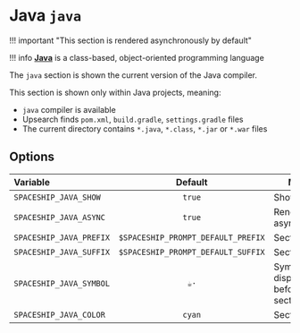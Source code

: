 # Java `java`

!!! important "This section is rendered asynchronously by default"

!!! info
    [**Java**](https://www.java.com) is a class-based, object-oriented programming language

The `java` section is shown the current version of the Java compiler.

This section is shown only within Java projects, meaning:

* `java` compiler is available
* Upsearch finds `pom.xml`, `build.gradle`, `settings.gradle` files
* The current directory contains `*.java`, `*.class`, `*.jar` or `*.war` files

## Options

| Variable                         | Default                            | Meaning                             |
| :------------------------------- | :--------------------------------: | ----------------------------------- |
| `SPACESHIP_JAVA_SHOW`            | `true`                             | Show section                        |
| `SPACESHIP_JAVA_ASYNC`           | `true`                             | Render section asynchronously       |
| `SPACESHIP_JAVA_PREFIX`          | `$SPACESHIP_PROMPT_DEFAULT_PREFIX` | Section's prefix                    |
| `SPACESHIP_JAVA_SUFFIX`          | `$SPACESHIP_PROMPT_DEFAULT_SUFFIX` | Section's suffix                    |
| `SPACESHIP_JAVA_SYMBOL`          | `☕·`                              | Symbol displayed before the section |
| `SPACESHIP_JAVA_COLOR`           | `cyan`                             | Section's color                     |
